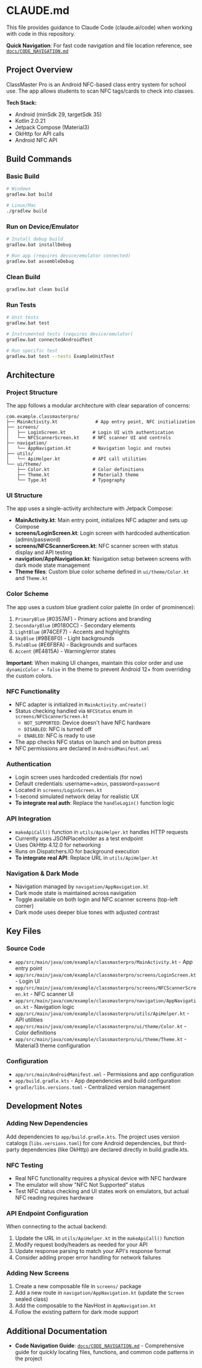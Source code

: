 # CLAUDE.md

This file provides guidance to Claude Code (claude.ai/code) when working with code in this repository.

**Quick Navigation**: For fast code navigation and file location reference, see [`docs/CODE_NAVIGATION.md`](docs/CODE_NAVIGATION.md)

## Project Overview

ClassMaster Pro is an Android NFC-based class entry system for school use. The app allows students to scan NFC tags/cards to check into classes.

**Tech Stack:**
- Android (minSdk 29, targetSdk 35)
- Kotlin 2.0.21
- Jetpack Compose (Material3)
- OkHttp for API calls
- Android NFC API

## Build Commands

### Basic Build
```bash
# Windows
gradlew.bat build

# Linux/Mac
./gradlew build
```

### Run on Device/Emulator
```bash
# Install debug build
gradlew.bat installDebug

# Run app (requires device/emulator connected)
gradlew.bat assembleDebug
```

### Clean Build
```bash
gradlew.bat clean build
```

### Run Tests
```bash
# Unit tests
gradlew.bat test

# Instrumented tests (requires device/emulator)
gradlew.bat connectedAndroidTest

# Run specific test
gradlew.bat test --tests ExampleUnitTest
```

## Architecture

### Project Structure
The app follows a modular architecture with clear separation of concerns:

```
com.example.classmasterpro/
├── MainActivity.kt              # App entry point, NFC initialization
├── screens/
│   ├── LoginScreen.kt          # Login UI with authentication
│   └── NFCScannerScreen.kt     # NFC scanner UI and controls
├── navigation/
│   └── AppNavigation.kt        # Navigation logic and routes
├── utils/
│   └── ApiHelper.kt            # API call utilities
└── ui/theme/
    ├── Color.kt                # Color definitions
    ├── Theme.kt                # Material3 theme
    └── Type.kt                 # Typography
```

### UI Structure
The app uses a single-activity architecture with Jetpack Compose:
- **MainActivity.kt**: Main entry point, initializes NFC adapter and sets up Compose
- **screens/LoginScreen.kt**: Login screen with hardcoded authentication (admin/password)
- **screens/NFCScannerScreen.kt**: NFC scanner screen with status display and API testing
- **navigation/AppNavigation.kt**: Navigation setup between screens with dark mode state management
- **Theme files**: Custom blue color scheme defined in `ui/theme/Color.kt` and `Theme.kt`

### Color Scheme
The app uses a custom blue gradient color palette (in order of prominence):
1. `PrimaryBlue` (#0357AF) - Primary actions and branding
2. `SecondaryBlue` (#0180CC) - Secondary elements
3. `LightBlue` (#74CEF7) - Accents and highlights
4. `SkyBlue` (#9BE8F0) - Light backgrounds
5. `PaleBlue` (#E6FBFA) - Backgrounds and surfaces
6. `Accent` (#E4815A) - Warning/error states

**Important**: When making UI changes, maintain this color order and use `dynamicColor = false` in the theme to prevent Android 12+ from overriding the custom colors.

### NFC Functionality
- NFC adapter is initialized in `MainActivity.onCreate()`
- Status checking handled via `NFCStatus` enum in `screens/NFCScannerScreen.kt`
  - `NOT_SUPPORTED`: Device doesn't have NFC hardware
  - `DISABLED`: NFC is turned off
  - `ENABLED`: NFC is ready to use
- The app checks NFC status on launch and on button press
- NFC permissions are declared in `AndroidManifest.xml`

### Authentication
- Login screen uses hardcoded credentials (for now)
- Default credentials: username=`admin`, password=`password`
- Located in `screens/LoginScreen.kt`
- 1-second simulated network delay for realistic UX
- **To integrate real auth**: Replace the `handleLogin()` function logic

### API Integration
- `makeApiCall()` function in `utils/ApiHelper.kt` handles HTTP requests
- Currently uses JSONPlaceholder as a test endpoint
- Uses OkHttp 4.12.0 for networking
- Runs on Dispatchers.IO for background execution
- **To integrate real API**: Replace URL in `utils/ApiHelper.kt`

### Navigation & Dark Mode
- Navigation managed by `navigation/AppNavigation.kt`
- Dark mode state is maintained across navigation
- Toggle available on both login and NFC scanner screens (top-left corner)
- Dark mode uses deeper blue tones with adjusted contrast

## Key Files

### Source Code
- `app/src/main/java/com/example/classmasterpro/MainActivity.kt` - App entry point
- `app/src/main/java/com/example/classmasterpro/screens/LoginScreen.kt` - Login UI
- `app/src/main/java/com/example/classmasterpro/screens/NFCScannerScreen.kt` - NFC scanner UI
- `app/src/main/java/com/example/classmasterpro/navigation/AppNavigation.kt` - Navigation logic
- `app/src/main/java/com/example/classmasterpro/utils/ApiHelper.kt` - API utilities
- `app/src/main/java/com/example/classmasterpro/ui/theme/Color.kt` - Color definitions
- `app/src/main/java/com/example/classmasterpro/ui/theme/Theme.kt` - Material3 theme configuration

### Configuration
- `app/src/main/AndroidManifest.xml` - Permissions and app configuration
- `app/build.gradle.kts` - App dependencies and build configuration
- `gradle/libs.versions.toml` - Centralized version management

## Development Notes

### Adding New Dependencies
Add dependencies to `app/build.gradle.kts`. The project uses version catalogs (`libs.versions.toml`) for core Android dependencies, but third-party dependencies (like OkHttp) are declared directly in build.gradle.kts.

### NFC Testing
- Real NFC functionality requires a physical device with NFC hardware
- The emulator will show "NFC Not Supported" status
- Test NFC status checking and UI states work on emulators, but actual NFC reading requires hardware

### API Endpoint Configuration
When connecting to the actual backend:
1. Update the URL in `utils/ApiHelper.kt` in the `makeApiCall()` function
2. Modify request body/headers as needed for your API
3. Update response parsing to match your API's response format
4. Consider adding proper error handling for network failures

### Adding New Screens
1. Create a new composable file in `screens/` package
2. Add a new route in `navigation/AppNavigation.kt` (update the `Screen` sealed class)
3. Add the composable to the NavHost in `AppNavigation.kt`
4. Follow the existing pattern for dark mode support

## Additional Documentation

- **Code Navigation Guide**: [`docs/CODE_NAVIGATION.md`](docs/CODE_NAVIGATION.md) - Comprehensive guide for quickly locating files, functions, and common code patterns in the project
